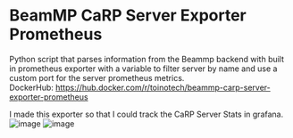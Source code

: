 # BeamMP CaRP Server Exporter Prometheus 
Python script that parses information from the Beammp backend with built in prometheus exporter with a variable to filter server by name and use a custom port for the server prometheus metrics.  
DockerHub: https://hub.docker.com/r/toinotech/beammp-carp-server-exporter-prometheus

I made this exporter so that I could track the CaRP Server Stats in grafana.
![image](https://github.com/joaoferreira-git/BeamMP-Server-Prometheus-Exporter/assets/19786598/56b19738-052c-4cb2-adfd-e011c233c378)
![image](https://github.com/joaoferreira-git/BeamMP-Server-Prometheus-Exporter/assets/19786598/427ce6ee-4a5b-48a3-9eb7-722517dc477e)
